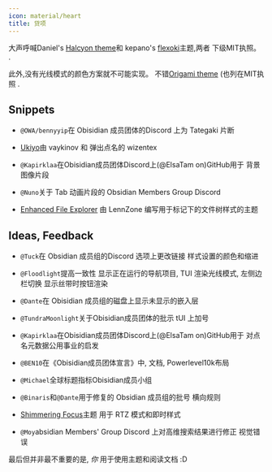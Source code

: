 ```yaml
---
icon: material/heart
title: 贷项
---
```


大声呼喊Daniel's
[Halcyon theme](https://github.com/dbarenholz/halcyon-obsidian)和
kepano's [flexoki](https://github.com/kepano/flexoki-obsidian)主题,两者
下级MIT执照。
.

此外,没有光线模式的颜色方案就不可能实现。
不错[Origami theme](https://github.com/7368697661/Origami)
(也列在MIT执照
.

## Snippets

- `@OWA/bennyyip`在 Obisidian 成员团体的Discord 上为 Tategaki 片断

- [Ukiyo](https://github.com/technerium/obsidian-ukiyo)由 vaykinov 和
弹出点名的 wizentex

- `@Kapirklaa`在Obisidian成员团体Discord上(@ElsaTam on)GitHub用于
背景图像片段

- `@Nuno`关于 Tab 动画片段的 Obsidian Members Group Discord

- [Enhanced File Explorer](https://github.com/LennZone/enhanced-file-explorer-tree)
由 LennZone 编写用于标记下的文件树样式的主题

## Ideas, Feedback

- `@Tuck`在 Obsidian 成员组的Discord 选项上更改链接
样式设置的颜色和缩进

- `@Floodlight`提高一致性
显示正在运行的导航项目, TUI 渲染光线模式, 左侧边栏切换
显示丝带时按钮渲染

- `@Dante`在 Obisidian 成员组的磁盘上显示未显示的嵌入层

- `@TundraMoonlight`关于Obisidian成员团体的批示
tUI 上加号

- `@Kapirklaa`在Obisidian成员团体Discord上(@ElsaTam on)GitHub用于
对点名元数据公用事业的启发

- `@BEN10`在《Obisidian成员团体宣言》中,
文档, Powerlevel10k布局

- `@Michael`全球标题指标Obisidian成员小组

- `@Binaris`和`@Dante`用于修复的 Obsidian 成员组的批号
横向规则

- [Shimmering Focus](https://github.com/chrisgrieser/shimmering-focus)主题
用于 RTZ 模式和即时样式

- `@Moy`absidian Members' Group Discord 上对高维搜索结果进行修正
视觉错误

 
最后但并非最不重要的是, *你* 用于使用主题和阅读文档 :D
